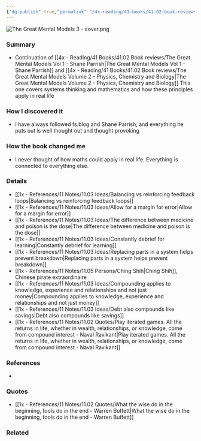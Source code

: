 ```yaml
---
{"dg-publish":true,"permalink":"/4x-reading/41-books/41-02-book-reviews/the-great-mental-models-volume-3-systems-and-mathematics/","title":"The Great Mental Models Volume 3 - Systems and Mathematics","created":"2025-05-08T11:51:41.349+03:00","updated":"2025-05-17T12:23:59.182+03:00"}
---
```



![The Great Mental Models 3 - cover.png](/img/user/4x%20-%20Reading/41%20Books/41.03%20Cover%20images/The%20Great%20Mental%20Models%203%20-%20cover.png)
### Summary
- Continuation of [[4x - Reading/41 Books/41.02 Book reviews/The Great Mental Models Vol 1 - Shane Parrish\|The Great Mental Models Vol 1 - Shane Parrish]] and [[4x - Reading/41 Books/41.02 Book reviews/The Great Mental Models Volume 2 - Physics, Chemistry and Biology\|The Great Mental Models Volume 2 - Physics, Chemistry and Biology]] This one covers systems thinking and mathematics and how these principles apply in real life

### How I discovered it
- I have always followed fs.blog and Shane Parrish, and everything he puts out is well thought out and thought provoking

### How the book changed me
- I never thought of how maths could apply in real life. Everything is connected to everything else.

### Details
- [[1x - References/11 Notes/11.03 Ideas/Balancing vs reinforcing feedback loops\|Balancing vs reinforcing feedback loops]]
- [[1x - References/11 Notes/11.03 Ideas/Allow for a margin for error\|Allow for a margin for error]]
- [[1x - References/11 Notes/11.03 Ideas/The difference between medicine and poison is the dose\|The difference between medicine and poison is the dose]]
- [[1x - References/11 Notes/11.03 Ideas/Constantly debrief for learning\|Constantly debrief for learning]]
- [[1x - References/11 Notes/11.03 Ideas/Replacing parts in a system helps prevent breakdown\|Replacing parts in a system helps prevent breakdown]]
- [[1x - References/11 Notes/11.05 Persons/Ching Shih\|Ching Shih]], Chinese pirate extraordinaire
- [[1x - References/11 Notes/11.03 Ideas/Compounding applies to knowledge, experience and relationships and not just money\|Compounding applies to knowledge, experience and relationships and not just money]]
- [[1x - References/11 Notes/11.03 Ideas/Debt also compounds like savings\|Debt also compounds like savings]]
- [[1x - References/11 Notes/11.02 Quotes/Play iterated games. All the returns in life, whether in wealth, relationships, or knowledge, come from compound interest - Naval Ravikant\|Play iterated games. All the returns in life, whether in wealth, relationships, or knowledge, come from compound interest - Naval Ravikant]]

### References
- 

### Quotes
- [[1x - References/11 Notes/11.02 Quotes/What the wise do in the beginning, fools do in the end - Warren Buffett\|What the wise do in the beginning, fools do in the end - Warren Buffett]]

### Related

